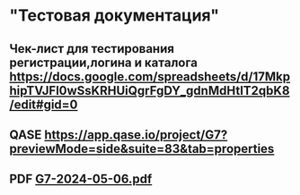 # "Тестовая документация"
## Чек-лист для тестирования регистрации,логина и каталога https://docs.google.com/spreadsheets/d/17MkphipTVJFl0wSsKRHUiQgrFgDY_gdnMdHtIT2qbK8/edit#gid=0
## QASE https://app.qase.io/project/G7?previewMode=side&suite=83&tab=properties
## PDF [G7-2024-05-06.pdf](https://github.com/Kucherov98/docs/files/15218944/G7-2024-05-06.pdf)
